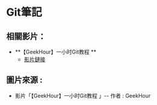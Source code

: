 # Git筆記

## 相關影片：
- **【GeekHour】一小时Git教程 **
  - [影片鏈接](https://www.bilibili.com/video/BV1HM411377j?spm_id_from=333.788.videopod.sections&vd_source=a6cbb8d6eb12bab9b5314690e3b03bd2)
## 圖片來源 :
 - 影片「【GeekHour】一小时Git教程 」-- 作者 : GeekHour


